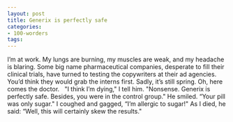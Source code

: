 ```yaml
---
layout: post
title: Generix is perfectly safe
categories:
- 100-worders
tags: 
---
```

I’m at work. My lungs are burning, my muscles are weak, and my headache is blaring.
Some big name pharmaceutical companies, desperate to fill their clinical trials, have turned to testing the copywriters at their ad agencies. 
You’d think they would grab the interns first. Sadly, it’s still spring.
Oh, here comes the doctor.  
"I think I’m dying," I tell him.
"Nonsense. Generix is perfectly safe. Besides, you were in the control group." He smiled. “Your pill was only sugar."
I coughed and gagged, “I’m allergic to sugar!"
As I died, he said: “Well, this will certainly skew the results."
